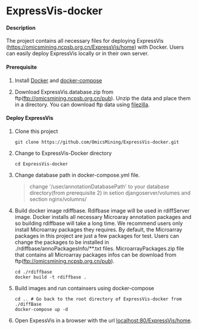 # ExpressVis-docker

#### Description
The project contains all necessary files for deploying ExpressVis (https://omicsmining.ncpsb.org.cn/ExpressVis/home) with Docker. Users can easily deploy ExpressVis locally or in their own server.

#### Prerequisite

1. Install [Docker](https://docs.docker.com/engine/install/) and [docker-compose](https://docs.docker.com/compose/install/)
   
2. Download ExpressVis.database.zip from ftp(ftp://omicsmining.ncpsb.org.cn/pub). Unzip the data and place them in a directory. You can download ftp data using [filezilla](https://filezilla-project.org/).


#### Deploy ExpressVis
1. Clone this project
   
   `
   git clone https://github.com/OmicsMining/ExpressVis-docker.git
   `

2.  Change to ExpressVis-Docker directory

    `
      cd ExpressVis-docker
    `

3.  Change database path in docker-compose.yml file.

    > change '/user/annotationDatabasePath' to your database directory(from prerequisite 2) in setion djangoserver/volumes and section nginx/volumns/

4.  Build docker image rdiffbase. Rdifbase image will be used in rdiffServer image. Docker installs all necessary Microaray annotation packages and so building rdiffbase will take a long time. We recommend users only install Microarray packages they requires. By default, the Microarray packages in this project are just a few packages for test. Users can change the packages to be installed in ./rdiffbase/annoPackagesInfo/**.txt files. MicroarrayPackages.zip file that contains all Microarray packages infos can be download from ftp(ftp://omicsmining.ncpsb.org.cn/pub). 
   
    ```
    cd ./rdiffbase       
    docker build -t rdiffbase .
    ```

5. Build images and run containsers using docker-compose

   ```
   cd .. # Go back to the root directory of ExpressVis-docker from ./diffBase
   docker-compose up -d
   ```

6. Open ExpessVis in a browser with the url [localhost:80/ExpressVis/home](localhost:80/ExpressVis/home).







